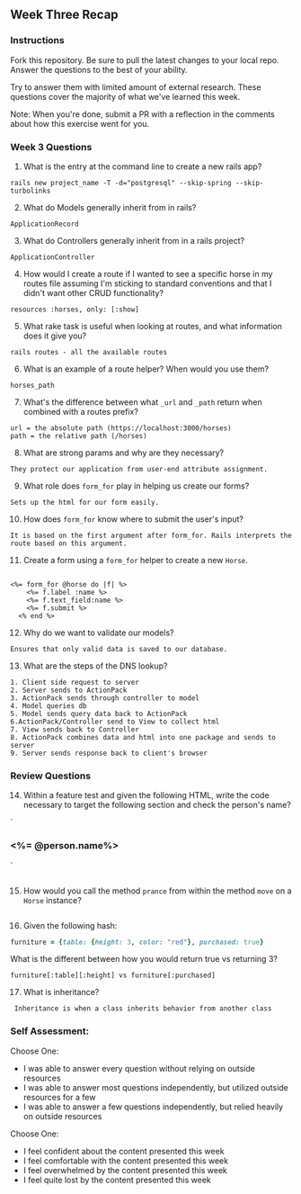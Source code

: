 ## Week Three Recap

### Instructions
Fork this repository. Be sure to pull the latest changes to your local repo. Answer the questions to the best of your ability.

Try to answer them with limited amount of external research. These questions cover the majority of what we've learned this week.

Note: When you're done, submit a PR with a reflection in the comments about how this exercise went for you.

### Week 3 Questions

1. What is the entry at the command line to create a new rails app?
```
rails new project_name -T -d="postgresql" --skip-spring --skip-turbolinks
```
2. What do Models generally inherit from in rails?
```
ApplicationRecord
```
3. What do Controllers generally inherit from in a rails project?
```
ApplicationController
```
4. How would I create a route if I wanted to see a specific horse in my routes file assuming I'm sticking to standard conventions and that I didn't want other CRUD functionality?
```
resources :horses, only: [:show]
```
5. What rake task is useful when looking at routes, and what information does it give you?
```
rails routes - all the available routes
```
6. What is an example of a route helper? When would you use them?
```
horses_path
```
7. What's the difference between what `_url` and `_path` return when combined with a routes prefix?
```
url = the absolute path (https://localhost:3000/horses)
path = the relative path (/horses)
```
8. What are strong params and why are they necessary?
```
They protect our application from user-end attribute assignment.
```
9. What role does `form_for` play in helping us create our forms?
```
Sets up the html for our form easily.
```
10. How does `form_for` know where to submit the user's input?
```
It is based on the first argument after form_for. Rails interprets the route based on this argument.
```
11. Create a form using a `form_for` helper to create a new `Horse`.
```

<%= form_for @horse do |f| %>
    <%= f.label :name %>
    <%= f.text_field:name %>
    <%= f.submit %>
  <% end %>
```
12. Why do we want to validate our models?
```
Ensures that only valid data is saved to our database.
```
13. What are the steps of the DNS lookup?
```
1. Client side request to server
2. Server sends to ActionPack
3. ActionPack sends through controller to model
4. Model queries db
5. Model sends query data back to ActionPack
6.ActionPack/Controller send to View to collect html
7. View sends back to Controller
8. ActionPack combines data and html into one package and sends to server
9. Server sends response back to client's browser
```

### Review Questions
14. Within a feature test and given the following HTML, write the code necessary to target the following section and check the person's name?

  `<section id="personal-info">
    <h3><%= @person.name%></h3>
   </section>
  `

```

```
15. How would you call the method `prance` from within the method `move` on a `Horse` instance?
```

```
16. Given the following hash:

```ruby
furniture = {table: {height: 3, color: "red"}, purchased: true}
```
What is the different between how you would return true vs returning 3?
```
furniture[:table][:height] vs furniture[:purchased]
```
17. What is inheritance?
```
 Inheritance is when a class inherits behavior from another class
```

### Self Assessment:
Choose One:
* I was able to answer every question without relying on outside resources
* I was able to answer most questions independently, but utilized outside resources for a few
* I was able to answer a few questions independently, but relied heavily on outside resources

Choose One:
* I feel confident about the content presented this week
* I feel comfortable with the content presented this week
* I feel overwhelmed by the content presented this week
* I feel quite lost by the content presented this week
